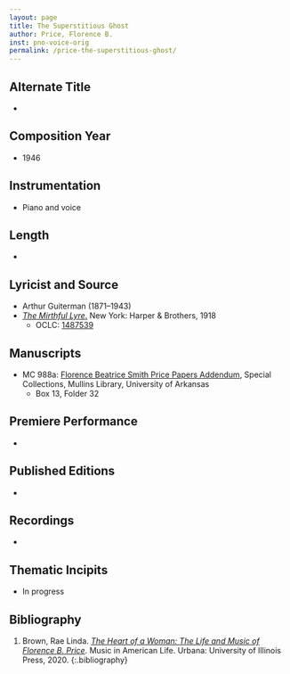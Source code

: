 ```yaml
---
layout: page
title: The Superstitious Ghost
author: Price, Florence B.
inst: pno-voice-orig
permalink: /price-the-superstitious-ghost/
---
```


## Alternate Title
- 

## Composition Year
- 1946

## Instrumentation
- Piano and voice

## Length
- 

## Lyricist and Source
- Arthur Guiterman (1871&ndash;1943)
- [*The Mirthful Lyre*.](https://books.google.com/books?id=DxZLAAAAIAAJ) New York: Harper & Brothers, 1918
    * OCLC: <a href="https://search.worldcat.org/title/1487539" target="_blank">1487539</a>

## Manuscripts
- MC 988a: <a href="https://uark.as.atlas-sys.com/repositories/2/resources/1522" target="_blank">Florence Beatrice Smith Price Papers Addendum</a>, Special Collections, Mullins Library, University of Arkansas
    * Box 13, Folder 32

## Premiere Performance
- 

## Published Editions
- 

## Recordings
- 

## Thematic Incipits
- In progress

## Bibliography
1. Brown, Rae Linda. <a href="https://www.worldcat.org/title/1122800180" target="_blank">*The Heart of a Woman: The Life and Music of Florence B. Price*</a>. Music in American Life. Urbana: University of Illinois Press, 2020.
{:.bibliography}
